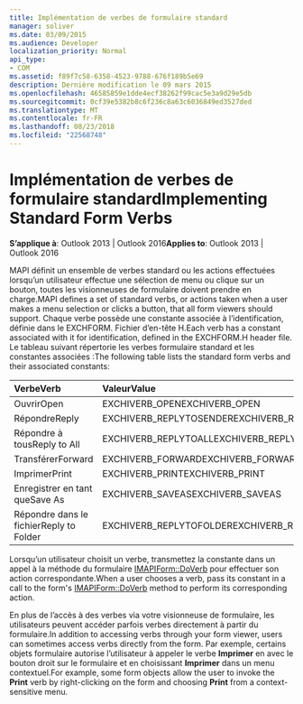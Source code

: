 ```yaml
---
title: Implémentation de verbes de formulaire standard
manager: soliver
ms.date: 03/09/2015
ms.audience: Developer
localization_priority: Normal
api_type:
- COM
ms.assetid: f89f7c58-6358-4523-9788-676f189b5e69
description: Dernière modification le 09 mars 2015
ms.openlocfilehash: 46585859e1dde4ecf38262f99cac5e3a9d29e5db
ms.sourcegitcommit: 0cf39e5382b8c6f236c8a63c6036849ed3527ded
ms.translationtype: MT
ms.contentlocale: fr-FR
ms.lasthandoff: 08/23/2018
ms.locfileid: "22568748"
---
```

# <a name="implementing-standard-form-verbs"></a><span data-ttu-id="f318e-103">Implémentation de verbes de formulaire standard</span><span class="sxs-lookup"><span data-stu-id="f318e-103">Implementing Standard Form Verbs</span></span>

  
  
<span data-ttu-id="f318e-104">**S’applique à**: Outlook 2013 | Outlook 2016</span><span class="sxs-lookup"><span data-stu-id="f318e-104">**Applies to**: Outlook 2013 | Outlook 2016</span></span> 
  
<span data-ttu-id="f318e-105">MAPI définit un ensemble de verbes standard ou les actions effectuées lorsqu’un utilisateur effectue une sélection de menu ou clique sur un bouton, toutes les visionneuses de formulaire doivent prendre en charge.</span><span class="sxs-lookup"><span data-stu-id="f318e-105">MAPI defines a set of standard verbs, or actions taken when a user makes a menu selection or clicks a button, that all form viewers should support.</span></span> <span data-ttu-id="f318e-106">Chaque verbe possède une constante associée à l’identification, définie dans le EXCHFORM. Fichier d’en-tête H.</span><span class="sxs-lookup"><span data-stu-id="f318e-106">Each verb has a constant associated with it for identification, defined in the EXCHFORM.H header file.</span></span> <span data-ttu-id="f318e-107">Le tableau suivant répertorie les verbes formulaire standard et les constantes associées :</span><span class="sxs-lookup"><span data-stu-id="f318e-107">The following table lists the standard form verbs and their associated constants:</span></span>
  
|<span data-ttu-id="f318e-108">**Verbe**</span><span class="sxs-lookup"><span data-stu-id="f318e-108">**Verb**</span></span>|<span data-ttu-id="f318e-109">**Valeur**</span><span class="sxs-lookup"><span data-stu-id="f318e-109">**Value**</span></span>|
|:-----|:-----|
|<span data-ttu-id="f318e-110">Ouvrir</span><span class="sxs-lookup"><span data-stu-id="f318e-110">Open</span></span>  <br/> |<span data-ttu-id="f318e-111">EXCHIVERB_OPEN</span><span class="sxs-lookup"><span data-stu-id="f318e-111">EXCHIVERB_OPEN</span></span>  <br/> |
|<span data-ttu-id="f318e-112">Répondre</span><span class="sxs-lookup"><span data-stu-id="f318e-112">Reply</span></span>  <br/> |<span data-ttu-id="f318e-113">EXCHIVERB_REPLYTOSENDER</span><span class="sxs-lookup"><span data-stu-id="f318e-113">EXCHIVERB_REPLYTOSENDER</span></span>  <br/> |
|<span data-ttu-id="f318e-114">Répondre à tous</span><span class="sxs-lookup"><span data-stu-id="f318e-114">Reply to All</span></span>  <br/> |<span data-ttu-id="f318e-115">EXCHIVERB_REPLYTOALL</span><span class="sxs-lookup"><span data-stu-id="f318e-115">EXCHIVERB_REPLYTOALL</span></span>  <br/> |
|<span data-ttu-id="f318e-116">Transférer</span><span class="sxs-lookup"><span data-stu-id="f318e-116">Forward</span></span>  <br/> |<span data-ttu-id="f318e-117">EXCHIVERB_FORWARD</span><span class="sxs-lookup"><span data-stu-id="f318e-117">EXCHIVERB_FORWARD</span></span>  <br/> |
|<span data-ttu-id="f318e-118">Imprimer</span><span class="sxs-lookup"><span data-stu-id="f318e-118">Print</span></span>  <br/> |<span data-ttu-id="f318e-119">EXCHIVERB_PRINT</span><span class="sxs-lookup"><span data-stu-id="f318e-119">EXCHIVERB_PRINT</span></span>  <br/> |
|<span data-ttu-id="f318e-120">Enregistrer en tant que</span><span class="sxs-lookup"><span data-stu-id="f318e-120">Save As</span></span>  <br/> |<span data-ttu-id="f318e-121">EXCHIVERB_SAVEAS</span><span class="sxs-lookup"><span data-stu-id="f318e-121">EXCHIVERB_SAVEAS</span></span>  <br/> |
|<span data-ttu-id="f318e-122">Répondre dans le fichier</span><span class="sxs-lookup"><span data-stu-id="f318e-122">Reply to Folder</span></span>  <br/> |<span data-ttu-id="f318e-123">EXCHIVERB_REPLYTOFOLDER</span><span class="sxs-lookup"><span data-stu-id="f318e-123">EXCHIVERB_REPLYTOFOLDER</span></span>  <br/> |
   
<span data-ttu-id="f318e-124">Lorsqu’un utilisateur choisit un verbe, transmettez la constante dans un appel à la méthode du formulaire [IMAPIForm::DoVerb](imapiform-doverb.md) pour effectuer son action correspondante.</span><span class="sxs-lookup"><span data-stu-id="f318e-124">When a user chooses a verb, pass its constant in a call to the form's [IMAPIForm::DoVerb](imapiform-doverb.md) method to perform its corresponding action.</span></span> 
  
<span data-ttu-id="f318e-125">En plus de l’accès à des verbes via votre visionneuse de formulaire, les utilisateurs peuvent accéder parfois verbes directement à partir du formulaire.</span><span class="sxs-lookup"><span data-stu-id="f318e-125">In addition to accessing verbs through your form viewer, users can sometimes access verbs directly from the form.</span></span> <span data-ttu-id="f318e-126">Par exemple, certains objets formulaire autorise l’utilisateur à appeler le verbe **Imprimer** en avec le bouton droit sur le formulaire et en choisissant **Imprimer** dans un menu contextuel.</span><span class="sxs-lookup"><span data-stu-id="f318e-126">For example, some form objects allow the user to invoke the **Print** verb by right-clicking on the form and choosing **Print** from a context-sensitive menu.</span></span> 
  

